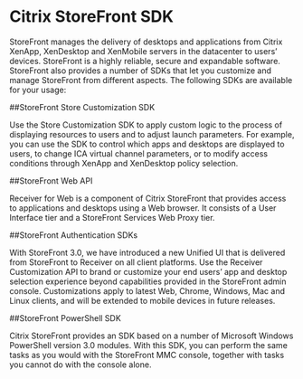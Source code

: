 # Citrix StoreFront SDK

StoreFront manages the delivery of desktops and applications from Citrix XenApp, XenDesktop and XenMobile servers in the datacenter to users’ devices. StoreFront is a highly reliable, secure and expandable software. StoreFront also provides a number of SDKs that let you customize and manage StoreFront from different aspects. The following SDKs are available for your usage: 

##StoreFront Store Customization SDK

Use the Store Customization SDK to apply custom logic to the process of displaying resources to users and to adjust launch parameters. For example, you can use the SDK to control which apps and desktops are displayed to users, to change ICA virtual channel parameters, or to modify access conditions through XenApp and XenDesktop policy selection.

##StoreFront Web API

Receiver for Web is a component of Citrix StoreFront that provides access to applications and desktops using a Web browser. It consists of a User Interface tier and a StoreFront Services Web Proxy tier.

##StoreFront Authentication SDKs 

With StoreFront 3.0, we have introduced a new Unified UI that is delivered from StoreFront to Receiver on all client platforms. Use the Receiver Customization API to brand or customize your end users’ app and desktop selection experience beyond capabilities provided in the StoreFront admin console. Customizations apply to latest Web, Chrome, Windows, Mac and Linux clients, and will be extended to mobile devices in future releases.

##StoreFront PowerShell SDK

Citrix StoreFront provides an SDK based on a number of Microsoft Windows PowerShell version 3.0 modules. With this SDK, you can perform the same tasks as you would with the StoreFront MMC console, together with tasks you cannot do with the console alone.
